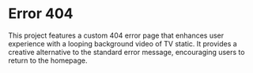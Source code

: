 # Error 404
This project features a custom 404 error page that enhances user experience with a looping background video of TV static. It provides a creative alternative to the standard error message, encouraging users to return to the homepage.
